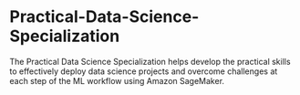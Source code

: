 # Practical-Data-Science-Specialization
The Practical Data Science Specialization helps develop the practical skills to effectively deploy data science projects and overcome challenges at each step of the ML workflow using Amazon SageMaker. 
